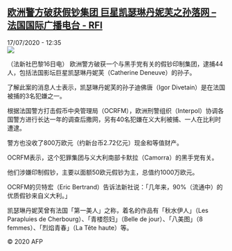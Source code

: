 <!--1594986894000-->
[欧洲警方破获假钞集团 巨星凯瑟琳丹妮芙之孙落网 – 法国国际广播电台 - RFI](http://www.rfi.fr//cn/contenu/20200717-%E6%AC%A7%E6%B4%B2%E8%AD%A6%E6%96%B9%E7%A0%B4%E8%8E%B7%E5%81%87%E9%92%9E%E9%9B%86%E5%9B%A2-%E5%B7%A8%E6%98%9F%E5%87%AF%E7%91%9F%E7%90%B3%E4%B8%B9%E5%A6%AE%E8%8A%99%E4%B9%8B%E5%AD%99%E8%90%BD%E7%BD%91)
------

<div>17/07/2020 - 12:35</div><img src="https://s.rfi.fr/media/display/725d46e4-c81e-11ea-bcaa-005056bf87d6/w:310/p:16x9/int0013b.200717183502.jpg"><div class="t-content__body u-clearfix"><div class="m-interstitial"></div><p>（法新社巴黎16日电）    欧洲警方破获一个与黑手党有关的假钞印制集团，逮捕44人，包括法国影坛巨星凯瑟琳丹妮芙（Catherine Deneuve）的孙子。</p><p>    了解此案的消息人士表示，凯瑟琳丹妮芙的孙子迪佛唐（Igor Divetain）是在法国被捕的3名犯嫌之一。</p><p>    根据法国警方打击假币中央管理局（OCRFM），欧洲刑警组织（Interpol）协调各国警方进行长达一年的调查后撒网，另有40名犯嫌在义大利被捕、一人在比利时遭逮。</p><p>    警方也没收了800万欧元（约新台币2.72亿元）现金和等值财产。</p><p>    OCRFM表示，这个犯罪集团与义大利南部卡默拉（Camorra）的黑手党有关。</p><p>    他们涉嫌印制假钞，主要以面额50欧元假钞为主，总值约1000万欧元。</p><p>    OCRFM的贝特宏（Eric Bertrand）告诉法新社说：「几年来，90%（流通中）的优质假钞来自义大利。」</p><p>    凯瑟琳丹妮芙曾有法国「第一美人」之称，着名的作品有「秋水伊人」（Les Parapluies de Cherbourg）、「青楼怨妇」（Belle de jour）、「八美图」（8 femmes）、「烈焰青春」（La Tête haute）等。</p><p class="t-copyright">© 2020 AFP</p>        </div>
